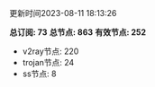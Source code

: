 更新时间2023-08-11 18:13:26

**总订阅: 73**
**总节点: 863**
**有效节点: 252**
- v2ray节点: 220
- trojan节点: 24
- ss节点: 8
